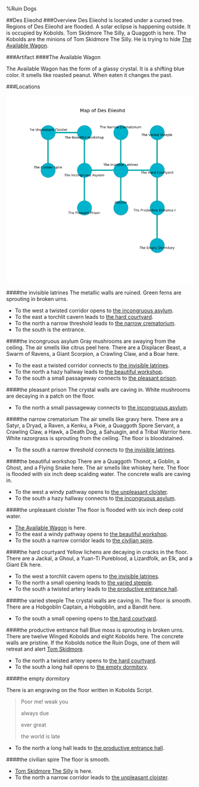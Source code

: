 %Ruin Dogs

##Des Eiieohd
###Overview
Des Eiieohd is located under a cursed tree. Regions of Des Eiieohd are flooded. A solar eclipse is happening outside. It is occupied by Kobolds. <a name="Tom-Skidmore-The-Silly"></a>Tom Skidmore The Silly, a Quaggoth is here. The Kobolds are the minions of Tom Skidmore The Silly. He  is trying to hide [The Available Wagon](#The-Available-Wagon). 



###Artifact
####<a name="The-Available-Wagon"></a>The Available Wagon


The Available Wagon has the form of a glassy crystal. It is a shifting blue color. It smells like roasted peanut. When eaten it changes the past. 





###Locations


![](../v2/images/Des-Eiieohd.png)

####<a name="the-invisible-latrines"></a>the invisible latrines
The metallic walls are ruined. Green ferns are sprouting in broken urns. 



* To the west a twisted corridor opens to [the incongruous asylum](#the-incongruous-asylum).
* To the east a torchlit cavern leads to [the hard courtyard](#the-hard-courtyard).
* To the north a narrow threshold leads to [the narrow crematorium](#the-narrow-crematorium).
* To the south is the entrance.


####<a name="the-incongruous-asylum"></a>the incongruous asylum
Gray mushrooms are swaying from the ceiling. The air smells like citrus peel here. There are a Displacer Beast, a Swarm of Ravens, a Giant Scorpion, a Crawling Claw, and a Boar here. 



* To the east a twisted corridor connects to [the invisible latrines](#the-invisible-latrines).
* To the north a hazy hallway leads to [the beautiful workshop](#the-beautiful-workshop).
* To the south a small passageway connects to [the pleasant prison](#the-pleasant-prison).


####<a name="the-pleasant-prison"></a>the pleasant prison
The crystal walls are caving in. White mushrooms are decaying in a patch on the floor. 



* To the north a small passageway connects to [the incongruous asylum](#the-incongruous-asylum).


####<a name="the-narrow-crematorium"></a>the narrow crematorium
The air smells like gravy here. There are a Satyr, a Dryad, a Raven, a Kenku, a Pixie, a Quaggoth Spore Servant, a Crawling Claw, a Hawk, a Death Dog, a Sahuagin, and a Tribal Warrior here. White razorgrass is sprouting from the ceiling. The floor is bloodstained. 



* To the south a narrow threshold connects to [the invisible latrines](#the-invisible-latrines).


####<a name="the-beautiful-workshop"></a>the beautiful workshop
There are a Quaggoth Thonot, a Goblin, a Ghost, and a Flying Snake here. The air smells like whiskey here. The floor is flooded with six inch deep scalding water. The concrete walls are caving in. 



* To the west a windy pathway opens to [the unpleasant cloister](#the-unpleasant-cloister).
* To the south a hazy hallway connects to [the incongruous asylum](#the-incongruous-asylum).


####<a name="the-unpleasant-cloister"></a>the unpleasant cloister
The floor is flooded with six inch deep cold water. 



* [The Available Wagon](#The-Available-Wagon) is here.
* To the east a windy pathway opens to [the beautiful workshop](#the-beautiful-workshop).
* To the south a narrow corridor leads to [the civilian spire](#the-civilian-spire).


####<a name="the-hard-courtyard"></a>the hard courtyard
Yellow lichens are decaying in cracks in the floor. There are a Jackal, a Ghoul, a Yuan-Ti Pureblood, a Lizardfolk, an Elk, and a Giant Elk here. 



* To the west a torchlit cavern opens to [the invisible latrines](#the-invisible-latrines).
* To the north a small opening leads to [the varied steeple](#the-varied-steeple).
* To the south a twisted artery leads to [the productive entrance hall](#the-productive-entrance-hall).


####<a name="the-varied-steeple"></a>the varied steeple
The crystal walls are caving in. The floor is smooth. There are a Hobgoblin Captain, a Hobgoblin, and a Bandit here. 



* To the south a small opening opens to [the hard courtyard](#the-hard-courtyard).


####<a name="the-productive-entrance-hall"></a>the productive entrance hall
Blue moss is sprouting in broken urns. There are twelve Winged Kobolds and eight Kobolds here. The concrete walls are pristine. If the Kobolds notice the Ruin Dogs, one of them will retreat and alert [Tom Skidmore](#Tom-Skidmore). 



* To the north a twisted artery opens to [the hard courtyard](#the-hard-courtyard).
* To the south a long hall opens to [the empty dormitory](#the-empty-dormitory).


####<a name="the-empty-dormitory"></a>the empty dormitory


There is an engraving on the floor written in Kobolds Script. 

> Poor me! weak you
>
> always due
>
> ever great
>
> the world is late
>


* To the north a long hall leads to [the productive entrance hall](#the-productive-entrance-hall).


####<a name="the-civilian-spire"></a>the civilian spire
The floor is smooth. 



* [Tom Skidmore The Silly](#Tom-Skidmore-The-Silly) is here.
* To the north a narrow corridor leads to [the unpleasant cloister](#the-unpleasant-cloister).


